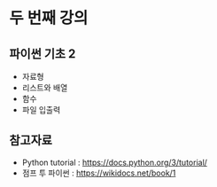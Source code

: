 # 두 번째 강의 

## 파이썬 기초 2

* 자료형
* 리스트와 배열 
* 함수 
* 파일 입출력

## 참고자료
* Python tutorial : https://docs.python.org/3/tutorial/
* 점프 투 파이썬 : https://wikidocs.net/book/1
